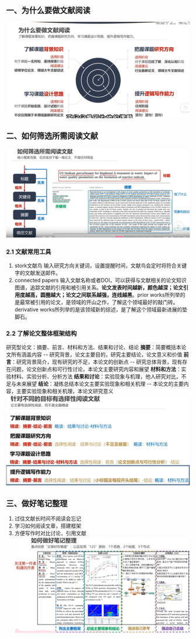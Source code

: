 ##  一、为什么要做文献阅读
![输入图片说明](/imgs/2025-05-02/PchABrhe5HtMIIcg.png)
## 二、如何筛选所需阅读文献
![输入图片说明](/imgs/2025-05-02/r4UzgglvOYRUrKim.png)
### 2.1 文献常用工具
1. stork文献鸟     输入研究方向关键词，设置提醒时间，文献鸟会定时将符合关键字的文献发送邮件。
2. connected papers   输入文献名称或者DOI，可以获得与文献相关的论文知识图谱，追踪文献的引用和被引用关系。**论文发表时间越新，颜色越深；论文引用度越高，圆圈越大；论文之间联系越强，连线越黑**。prior works所列举的是最常被引用的论文，是领域的开山之作，了解这个领域最好的敲门砖。derivative works所列举的是该领域新的综述，是了解这个领域最新进展的垫脚石。
### 2.2 了解论文整体框架结构
研究型论文：摘要、前言、材料和方法、结果和讨论、结论
**摘要**：简要概括本论文所有涵盖内容 -- 研究背景，论文主要目的，研究主要结论，论文意义和价值
**前言**：研究背景简介，现有研究的不足，本论文的创新点 -- 研究总体背景，现有存在问题，论文创新点和可行性讨论，本论文主要研究内容和展望
**材料和方法**：实验材料、实验分析、分析方法
**结果和讨论**：实验现象与机理，他人研究对比，不足与未来展望
**结论**：凝练总结本论文主要实验现象和相关机理 -- 本论文的主要内容，主要实验现象和相关机理，本论文研究意义
![输入图片说明](/imgs/2025-05-02/ankUTuaKW2b3e58o.png)

## 三、做好笔记整理
1. 过往文献长时间不阅读会忘记
2. 学习如何阅读文章，搭建框架
3. 方便写作时对比讨论，引用文献
![输入图片说明](/imgs/2025-05-02/t9BZov0nD1j14Cgl.png)
<!--stackedit_data:
eyJoaXN0b3J5IjpbMTkyMjYyNzA4XX0=
-->